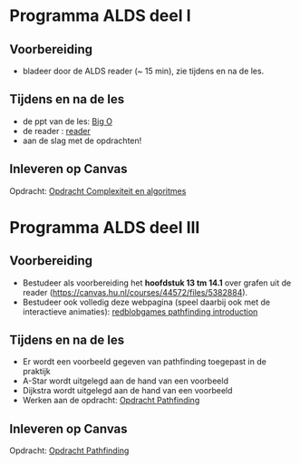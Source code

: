 # Programma ALDS deel I

## Voorbereiding
- bladeer door de ALDS reader (~ 15 min), zie tijdens en na de les. 
  
## Tijdens en na de les
- de ppt van de les: [Big O](./files/Big%20O.pptx)
- de reader : [reader](./files/Algorithms%20and%20Datastructures%20Reader.pdf)
- aan de slag met de opdrachten!

## Inleveren op Canvas
Opdracht: [Opdracht Complexiteit en algoritmes](./1_complexiteit_en_algoritmes.ipynb)



# Programma ALDS deel III

## Voorbereiding
- Bestudeer als voorbereiding het **hoofdstuk 13 tm 14.1** over grafen uit de reader (https://canvas.hu.nl/courses/44572/files/5382884).
- Bestudeer ook volledig deze webpagina (speel daarbij ook met de interactieve animaties): [redblobgames pathfinding introduction](https://www.redblobgames.com/pathfinding/a-star/introduction.html)

## Tijdens en na de les
- Er wordt een voorbeeld gegeven van pathfinding toegepast in de praktijk
- A-Star wordt uitgelegd aan de hand van een voorbeeld
- Dijkstra wordt uitgelegd aan de hand van een voorbeeld
- Werken aan de opdracht: [Opdracht Pathfinding](./3_pathfinding.ipynb)

## Inleveren op Canvas
Opdracht: [Opdracht Pathfinding](./3_pathfinding.ipynb)
